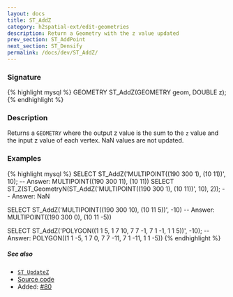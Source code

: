 ```yaml
---
layout: docs
title: ST_AddZ
category: h2spatial-ext/edit-geometries
description: Return a Geometry with the z value updated
prev_section: ST_AddPoint
next_section: ST_Densify
permalink: /docs/dev/ST_AddZ/
---
```


### Signature

{% highlight mysql %}
GEOMETRY ST_AddZ(GEOMETRY geom, DOUBLE z);
{% endhighlight %}

### Description
Returns a `GEOMETRY` where the output z value is the sum to the `z` value and the input z value of each vertex.
NaN values are not updated.

### Examples

{% highlight mysql %}
SELECT ST_AddZ('MULTIPOINT((190 300 1), (10 11))', 10);
-- Answer: MULTIPOINT((190 300 11), (10 11))
SELECT ST_Z(ST_GeometryN(ST_AddZ('MULTIPOINT((190 300 1),
                                              (10 11))',
                                  10), 2));
-- Answer: NaN

SELECT ST_AddZ('MULTIPOINT((190 300 10), (10 11 5))', -10)
-- Answer: MULTIPOINT((190 300 0), (10 11 -5))

SELECT ST_AddZ('POLYGON((1 1 5, 1 7 10, 7 7 -1, 7 1 -1, 1 1 5))',
               -10);
-- Answer: POLYGON((1 1 -5, 1 7 0, 7 7 -11, 7 1 -11, 1 1 -5))
{% endhighlight %}

##### See also

* [`ST_UpdateZ`](../ST_UpdateZ)
* <a href="https://github.com/irstv/H2GIS/blob/master/h2spatial-ext/src/main/java/org/h2gis/h2spatialext/function/spatial/edit/ST_AddZ.java" target="_blank">Source code</a>
* Added: <a href="https://github.com/irstv/H2GIS/pull/80" target="_blank">#80</a>
